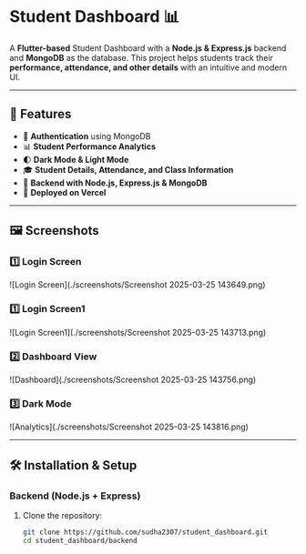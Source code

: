 # Student Dashboard 📊

A **Flutter-based** Student Dashboard with a **Node.js & Express.js** backend and **MongoDB** as the database. This project helps students track their **performance, attendance, and other details** with an intuitive and modern UI.

---

## 🌟 Features
- 🔐 **Authentication** using MongoDB
- 📊 **Student Performance Analytics**
- 🌓 **Dark Mode & Light Mode**
- 🎓 **Student Details, Attendance, and Class Information**
- 📡 **Backend with Node.js, Express.js & MongoDB**
- 🚀 **Deployed on Vercel**  

---

## 🖼️ Screenshots
### **1️⃣ Login Screen**
![Login Screen](./screenshots/Screenshot 2025-03-25 143649.png)

### **1️⃣ Login Screen1**
![Login Screen1](./screenshots/Screenshot 2025-03-25 143713.png)

### **2️⃣ Dashboard View**
![Dashboard](./screenshots/Screenshot 2025-03-25 143756.png)

### **3️⃣ Dark Mode**
![Analytics](./screenshots/Screenshot 2025-03-25 143816.png)


---

## 🛠️ Installation & Setup

### **Backend (Node.js + Express)**
1. Clone the repository:
   ```sh
   git clone https://github.com/sudha2307/student_dashboard.git
   cd student_dashboard/backend

